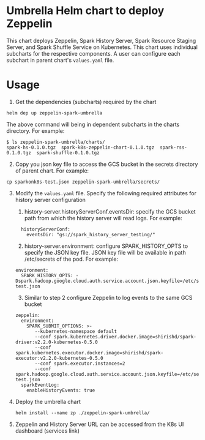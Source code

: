 # Umbrella Helm chart to deploy Zeppelin
This chart deploys Zeppelin, Spark History Server, Spark Resource Staging Server, 
and Spark Shuffle Service on Kubernetes. This chart uses individual subcharts for 
the respective components. A user can configure each subchart in parent chart's 
`values.yaml` file.

# Usage
1. Get the dependencies (subcharts) required by the chart
  ```
  helm dep up zeppelin-spark-umbrella
  ```
  The above command will being in dependent subcharts in the charts directory. For example:
  
  ```
  $ ls zeppelin-spark-umbrella/charts/
  spark-hs-0.1.0.tgz  spark-k8s-zeppelin-chart-0.1.0.tgz  spark-rss-0.1.0.tgz  spark-shuffle-0.1.0.tgz

  ```
  
2. Copy you json key file to access the GCS bucket in the secrets directory of parent chart.
  For example:
  
  ```
  cp sparkonk8s-test.json zeppelin-spark-umbrella/secrets/
  ```

3. Modify the  `values.yaml` file. Specify the following required attributes for history server configuration
    1. history-server.historyServerConf.eventsDir: specify the GCS bucket path from which the history 
    server will read logs. For example:
    ```
      historyServerConf:
        eventsDir: "gs://spark_history_server_testing/"
    ```
    2. history-server.environment: configure SPARK_HISTORY_OPTS to specify the JSON key file. JSON key file will 
    be available in path /etc/secrets of the pod. For example:
     ```
     environment:
       SPARK_HISTORY_OPTS: -Dspark.hadoop.google.cloud.auth.service.account.json.keyfile=/etc/secrets/sparkonk8s-test.json
     ```
     3. Similar to step 2 configure Zeppelin to log events to the same GCS bucket
     ```
     zeppelin:
       environment:
         SPARK_SUBMIT_OPTIONS: >-
            --kubernetes-namespace default
            --conf spark.kubernetes.driver.docker.image=shirishd/spark-driver:v2.2.0-kubernetes-0.5.0
            --conf spark.kubernetes.executor.docker.image=shirishd/spark-executor:v2.2.0-kubernetes-0.5.0
            --conf spark.executor.instances=2
            --conf spark.hadoop.google.cloud.auth.service.account.json.keyfile=/etc/secrets/sparkonk8s-test.json
       sparkEventLog:
         enableHistoryEvents: true
     ```
       
4.  Deploy the umbrella chart
    ```
    helm install --name zp ./zeppelin-spark-umbrella/
    ```
    
5. Zeppelin and History Server URL can be accessed from the K8s UI dashboard (services link)
     

   
  


